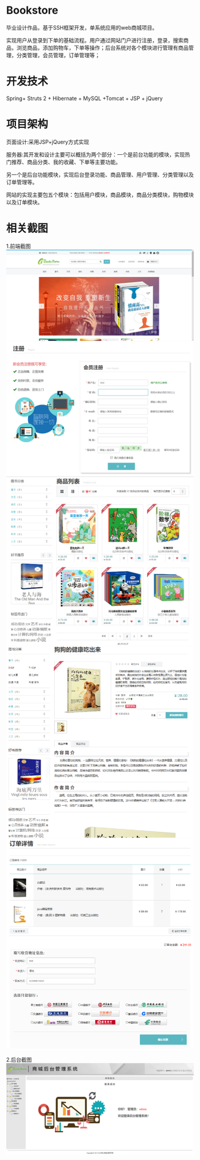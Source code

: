 # Bookstore
毕业设计作品，基于SSH框架开发，单系统应用的web商城项目。

实现用户从登录到下单的基础流程。用户通过网站门户进行注册，登录，搜索商品，浏览商品，添加购物车，下单等操作；后台系统对各个模块进行管理有商品管理，分类管理，会员管理，订单管理等；

# 开发技术
Spring+ Struts 2 + Hibernate + MySQL +Tomcat + JSP + jQuery

# 项目架构
页面设计:采用JSP+jQuery方式实现

服务器:其开发和设计主要可以概括为两个部分：一个是前台功能的模块，实现热门推荐、商品分类、我的收藏、下单等主要功能。

另一个是后台功能模块，实现后台登录功能、商品管理、用户管理、分类管理以及订单管理等。

网站的实现主要包五个模块：包括用户模块，商品模块，商品分类模块，购物模块以及订单模块。

# 相关截图

1.前端截图
![image](https://github.com/bluestaree/bookstore/blob/master/WebRoot/image/public/4-1.png)
![image](https://github.com/bluestaree/bookstore/blob/master/WebRoot/image/public/4-2.png)
![image](https://github.com/bluestaree/bookstore/blob/master/WebRoot/image/public/4-5.png)
![image](https://github.com/bluestaree/bookstore/blob/master/WebRoot/image/public/4-7.png)
![image](https://github.com/bluestaree/bookstore/blob/master/WebRoot/image/public/4-8.png)

2.后台截图
![image](https://github.com/bluestaree/bookstore/blob/master/WebRoot/image/public/4-10.png)
